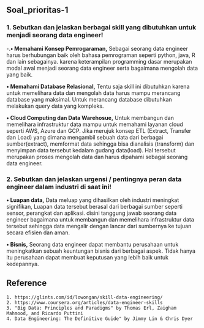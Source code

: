 ## Soal_prioritas-1

### 1. Sebutkan dan jelaskan berbagai skill yang dibutuhkan untuk menjadi seorang data engineer!

-.**• Memahami Konsep Pemrogaraman,** Sebagai seorang data engineer harus berhubungan baik oleh bahasa pemrograman seperti python, java, R dan lain sebagainya. karena keterampilan programming dasar merupakan modal awal menjadi seorang data engineer serta bagaimana mengolah data yang baik.

**• Memahami Database Relasional,** Tentu saja skill ini dibutuhkan karena untuk memelihara data dan mengolah data harus mampu merancang database yang maksimal. Untuk merancang database dibutuhkan melakukan query data yang kompleks.   

**• Cloud Computing dan Data Warehosue,** Untuk membangun dan memelihara infrastruktur data mampu untuk memahami layanan cloud seperti AWS, Azure dan GCP. Jika merujuk konsep ETL (Extract, Transfer dan Load) yang dimana mengambil sebuah data dari berbagai sumber(extract), memformat data sehingga bisa dianalisis (transform) dan menyimpan data tersebut kedalam gudang data(load). Hal tersebut merupakan proses mengolah data dan harus dipahami sebagai seorang data engineer.

### 2. Sebutkan dan jelaskan urgensi / pentingnya peran data engineer dalam industri di saat ini!

**• Luapan data,** Data meluap yang dihasilkan oleh industri meningkat signifikan, Luapan data tersebut berasal dari berbagai sumber seperti sensor, perangkat dan aplikasi. disini tanggung jawab seorang data engineer bagaimana untuk membangun dan memelihara infrastruktur data tersebut sehingga data mengalir dengan lancar dari sumbernya ke tujuan secara efisien dan aman.

**• Bisnis,** Seorang data engineer dapat membantu perusahaan untuk meningkatkan sebuah keuntungan bisnis dari berbagai aspek. Tidak hanya itu perusahaan dapat membuat keputusan yang lebih baik untuk kedepannya. 

## Reference
```
1. https://glints.com/id/lowongan/skill-data-engineering/
2. https://www.coursera.org/articles/data-engineer-skills
3. "Big Data: Principles and Paradigms" by Thomas Erl, Zaigham Mahmood, and Ricardo Puttini
4. Data Engineering: The Definitive Guide" by Jimmy Lin & Chris Dyer
```